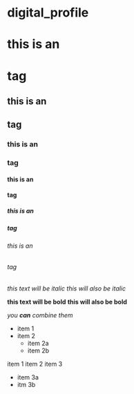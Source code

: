 # digital_profile

# this is an <h1> tag  
## this is an <h2> tag  
### this is an <h3> tag 
#### this is an <h4> tag 
##### this is an <h5> tag  
###### this is an <h6> tag  

*this text will be italic*
_this will also be italic_

**this text will be bold**
__this will also be bold__

*you **can** combine them*

* item 1
* item 2
  * item 2a
  * item 2b


item 1
item 2
item 3
 * item 3a
 * itm 3b
